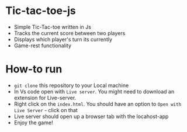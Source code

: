 # Tic-tac-toe-js
- Simple Tic-Tac-toe written in Js
- Tracks the current score between two players
- Displays which player's turn its currently
- Game-rest functionality

# How-to run
- `git clone` this repository to your Local machine
- In Vs code open with `Live server`. You might need to download an extension for Live-server.
- Right click on the `index.html`. You should have an option to `Open with Live Server` - click on that
- Live server should open up a browser tab with the locahost-app 
- Enjoy the game!
